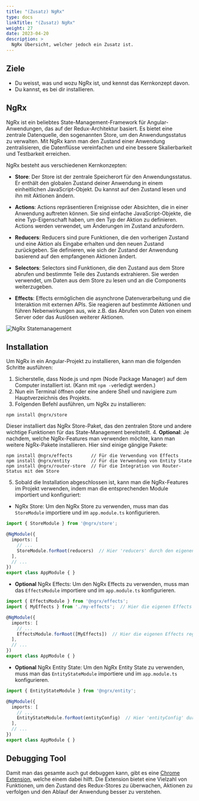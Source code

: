```yaml
---
title: "(Zusatz) NgRx"
type: docs
linkTitle: "(Zusatz) NgRx"
weight: 27
date: 2023-04-20
description: >
  NgRx Übersicht, welcher jedoch ein Zusatz ist.
---
```

## Ziele
* Du weisst, was und wozu NgRx ist, und kennst das Kernkonzept davon.
* Du kannst, es bei dir installieren.

## NgRx
NgRx ist ein beliebtes State-Management-Framework für Angular-Anwendungen, das auf der Redux-Architektur basiert. Es bietet eine zentrale Datenquelle, den sogenannten Store, um den Anwendungsstatus zu verwalten. Mit NgRx kann man den Zustand einer Anwendung zentralisieren, die Datenflüsse vereinfachen und eine bessere Skalierbarkeit und Testbarkeit erreichen.

NgRx besteht aus verschiedenen Kernkonzepten:
* **Store**: Der Store ist der zentrale Speicherort für den Anwendungsstatus. Er enthält den globalen Zustand deiner Anwendung in einem einheitlichen JavaScript-Objekt. Du kannst auf den Zustand lesen und ihn mit Aktionen ändern.

* **Actions**: Actions repräsentieren Ereignisse oder Absichten, die in einer Anwendung auftreten können. Sie sind einfache JavaScript-Objekte, die eine Typ-Eigenschaft haben, um den Typ der Aktion zu definieren. Actions werden verwendet, um Änderungen im Zustand anzufordern.

* **Reducers**: Reducers sind pure Funktionen, die den vorherigen Zustand und eine Aktion als Eingabe erhalten und den neuen Zustand zurückgeben. Sie definieren, wie sich der Zustand der Anwendung basierend auf den empfangenen Aktionen ändert.

* **Selectors**: Selectors sind Funktionen, die den Zustand aus dem Store abrufen und bestimmte Teile des Zustands extrahieren. Sie werden verwendet, um Daten aus dem Store zu lesen und an die Components weiterzugeben.

* **Effects**: Effects ermöglichen die asynchrone Datenverarbeitung und die Interaktion mit externen APIs. Sie reagieren auf bestimmte Aktionen und führen Nebenwirkungen aus, wie z.B. das Abrufen von Daten von einem Server oder das Auslösen weiterer Aktionen.

![NgRx Statemanagement](../images/ngrx-statemanagement.png)

## Installation
Um NgRx in ein Angular-Projekt zu installieren, kann man die folgenden Schritte ausführen:
1. Sicherstelle, dass Node.js und npm (Node Package Manager) auf dem Computer installiert ist. (Kann mit `npm -v`erledigt werden.)
2. Nun ein Terminal öffnen oder eine andere Shell und navigiere zum Hauptverzeichnis des Projekts. 
3. Folgenden Befehl ausführen, um NgRx zu installieren:
```shell
npm install @ngrx/store
```
Dieser installiert das NgRx Store-Paket, das den zentralen Store und andere wichtige Funktionen für das State-Management bereitstellt.
4. **Optional**: Je nachdem, welche NgRx-Features man verwenden möchte, kann man weitere NgRx-Pakete installieren. Hier sind einige gängige Pakete:
```shell
npm install @ngrx/effects       // Für die Verwendung von Effects
npm install @ngrx/entity        // Für die Verwendung von Entity State
npm install @ngrx/router-store  // Für die Integration von Router-Status mit dem Store
```

5. Sobald die Installation abgeschlossen ist, kann man die NgRx-Features im Projekt verwenden, indem man die entsprechenden Module importiert und konfiguriert:
* NgRx Store: Um den NgRx Store zu verwenden, muss man das `StoreModule` importiere und im `app.module.ts` konfigurieren.
```typescript
import { StoreModule } from '@ngrx/store';

@NgModule({
  imports: [
    // ...
    StoreModule.forRoot(reducers)  // Hier 'reducers' durch den eigenen Reducer ersetzen
  ],
  // ...
})
export class AppModule { }
```

* **Optional** NgRx Effects: Um den NgRx Effects zu verwenden, muss man das `EffectsModule` importiere und im `app.module.ts` konfigurieren.
```typescript
import { EffectsModule } from '@ngrx/effects';
import { MyEffects } from './my-effects';  // Hier die eigenen Effects importieren

@NgModule({
  imports: [
    // ...
    EffectsModule.forRoot([MyEffects])  // Hier die eigenen Effects registrieren
  ],
  // ...
})
export class AppModule { }
```

* **Optional** NgRx Entity State: Um den NgRx Entity State zu verwenden, muss man das `EntityStateModule` importiere und im `app.module.ts` konfigurieren.
```typescript
import { EntityStateModule } from '@ngrx/entity';

@NgModule({
  imports: [
    // ...
    EntityStateModule.forRoot(entityConfig)  // Hier 'entityConfig' durch die eigene Konfiguration ersetzen
  ],
  // ...
})
export class AppModule { }
```

## Debugging Tool
Damit man das gesamte auch gut debuggen kann, gibt es eine [Chrome Extension](https://chrome.google.com/webstore/detail/redux-devtools/lmhkpmbekcpmknklioeibfkpmmfibljd/related), welche einem dabei hilft.
Die Extension bietet eine Vielzahl von Funktionen, um den Zustand des Redux-Stores zu überwachen, Aktionen zu verfolgen und den Ablauf der Anwendung besser zu verstehen.

